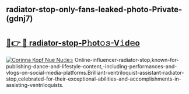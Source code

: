 ## radiator-stop-only-fans​-leaked-photo​-Private-(gdnj7)


# <h2><a href="https://mediaupload.pro?title=radiator-stop&ref=git">🔗👉 🔴 radiator-stop-P𝚑ot𝚘𝚜-V𝚒d𝚎o</a></h2>

[![Corinna Kopf Nue Nu𝚍e𝚜](https://i.imgur.com/0qMVB7G.gif)](https://mediaupload.pro?title=radiator-stop&ref=git)
Online-influencer-radiator-stop,known-for-publishing-dance-and-lifestyle-content,-including-performances-and-vlogs-on-social-media-platforms.Brilliant-ventriloquist-assistant-radiator-stop,celebrated-for-their-exceptional-abilities-and-accomplishments-in-assisting-ventriloquists.  